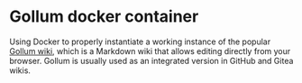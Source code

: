 # Gollum docker container

Using Docker to properly instantiate a working instance of the popular [Gollum wiki](https://github.com/gollum/gollum/wiki), which is a Markdown wiki that allows editing directly from your browser. Gollum is usually used as an integrated version in GitHub and Gitea wikis.
